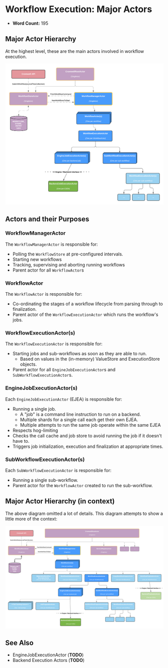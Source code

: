 # Workflow Execution: Major Actors

* **Word Count:** 195

## Major Actor Hierarchy

At the highest level, these are the main actors involved in workflow execution.

![high level overview diagram](WorkflowExecutionHighLevelOverview.png)

## Actors and their Purposes

### WorkflowManagerActor

The `WorkflowManagerActor` is responsible for:

* Polling the `WorkflowStore` at pre-configured intervals.
* Starting new workflows
* Tracking, supervising and aborting running workflows
* Parent actor for all `WorkflowActor`s

### WorkflowActor

The `WorkflowActor` is responsible for:
 
* Co-ordinating the stages of a workflow lifecycle from parsing through to finalization.
* Parent actor of the `WorkflowExecutionActor` which runs the workflow's jobs.

### WorkflowExecutionActor(s)

The `WorkflowExecutionActor` is responsible for:

* Starting jobs and sub-workflows as soon as they are able to run.
    * Based on values in the (in-memory) ValueStore and ExecutionStore objects.
* Parent actor for all `EngineJobExecutionActor`s and `SubWorkflowExecutionActor`s.

### EngineJobExecutionActor(s)

Each `EngineJobExecutionActor` (EJEA) is responsible for:

* Running a single job.
    * A "job" is a command line instruction to run on a backend.
    * Multiple shards for a single call each get their own EJEA.
    * Multiple attempts to run the same job operate within the same EJEA
* Respects hog-limiting
* Checks the call cache and job store to avoid running the job if it doesn't have to.
* Triggers job initialization, execution and finalization at appropriate times.

### SubWorkflowExecutionActor(s)

Each `SubWorkflowExecutionActor` is responsible for:

* Running a single sub-workflow.
* Parent actor for the `WorkflowActor` created to run the sub-workflow.

## Major Actor Hierarchy (in context)

The above diagram omitted a lot of details. This diagram attempts to show a little more of the
context:

![high level overview in context diagram](WorkflowExecutionHighLevelOverviewInContext.png)

## See Also 

* EngineJobExecutionActor (**TODO**)
* Backend Execution Actors (**TODO**)
